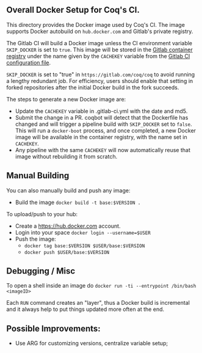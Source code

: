 ## Overall Docker Setup for Coq's CI.

This directory provides the Docker image used by Coq's CI. The
image supports Docker autobuild on `hub.docker.com` and Gitlab's
private registry.

The Gitlab CI will build a Docker image unless the CI environment variable
`SKIP_DOCKER` is set to `true`. This image will be
stored in the [Gitlab container registry](https://gitlab.com/coq/coq/container_registry)
under the name given by the `CACHEKEY` variable from
the [Gitlab CI configuration file](../../../.gitlab-ci.yml).

`SKIP_DOCKER` is set to "true" in `https://gitlab.com/coq/coq` to avoid running
a lengthy redundant job.  For efficiency, users should enable that setting
in forked repositories after the initial Docker build in the fork succeeds.

The steps to generate a new Docker image are:
- Update the `CACHEKEY` variable in .gitlab-ci.yml with the date and md5.
- Submit the change in a PR. coqbot will detect that the Dockerfile
  has changed and will trigger a pipeline build with `SKIP_DOCKER` set
  to `false`. This will run a `docker-boot` process, and once
  completed, a new Docker image will be available in the container
  registry, with the name set in `CACHEKEY`.
- Any pipeline with the same `CACHEKEY` will now automatically reuse that
  image without rebuilding it from scratch.

## Manual Building

You can also manually build and push any image:

- Build the image `docker build -t base:$VERSION .`

To upload/push to your hub:

- Create a https://hub.docker.com account.
- Login into your space `docker login --username=$USER`
- Push the image:
  + `docker tag base:$VERSION $USER/base:$VERSION`
  + `docker push $USER/base:$VERSION`

## Debugging / Misc

To open a shell inside an image do `docker run -ti --entrypoint /bin/bash <imageID>`

Each `RUN` command creates an "layer", thus a Docker build is
incremental and it always help to put things updated more often at the
end.

## Possible Improvements:

- Use ARG for customizing versions, centralize variable setup;
